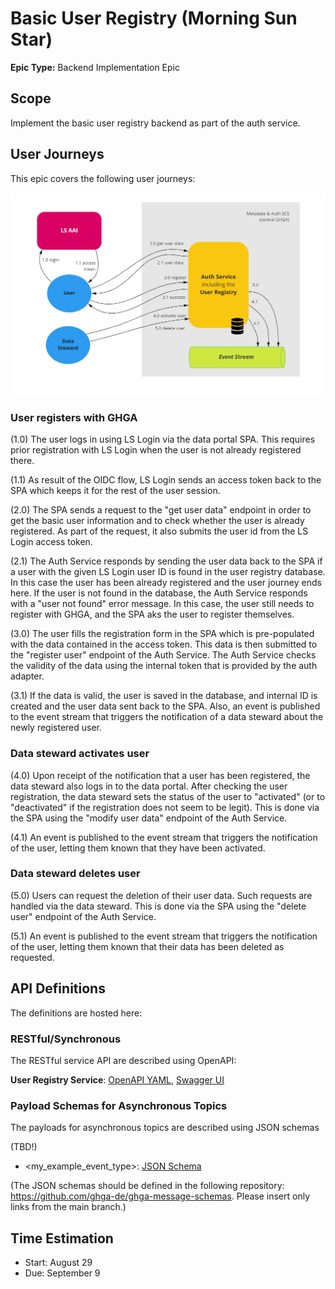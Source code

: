 # Basic User Registry (Morning Sun Star)

**Epic Type:** Backend Implementation Epic

## Scope

Implement the basic user registry backend as part of the auth service.

## User Journeys

This epic covers the following user journeys:

![User Registry](./images/user_registry.jpg)

### User registers with GHGA

(1.0) The user logs in using LS Login via the data portal SPA. This requires prior registration with LS Login when the user is not already registered there.

(1.1) As result of the OIDC flow, LS Login sends an access token back to the SPA which keeps it for the rest of the user session.

(2.0) The SPA sends a request to the "get user data" endpoint in order to get the basic user information and to check whether the user is already registered. As part of the request, it also submits the user id from the LS Login access token. 

(2.1) The Auth Service responds by sending the user data back to the SPA if a user with the given LS Login user ID is found in the user registry database. In this case the user has been already registered and the user journey ends here. If the user is not found in the database, the Auth Service responds with a "user not found" error message. In this case, the user still needs to register with GHGA, and the SPA aks the user to register themselves.

(3.0) The user fills the registration form in the SPA which is pre-populated with the data contained in the access token. This data is then submitted to the "register user" endpoint of the Auth Service. The Auth Service checks the validity of the data using the internal token that is provided by the auth adapter.

(3.1) If the data is valid, the user is saved in the database, and internal ID is created and the user data sent back to the SPA. Also, an event is published to the event stream that triggers the notification of a data steward about the newly registered user.

### Data steward activates user

(4.0) Upon receipt of the notification that a user has been registered, the data steward also logs in to the data portal. After checking the user registration, the data steward sets the status of the user to "activated" (or to "deactivated" if the registration does not seem to be legit). This is done via the SPA using the "modify user data" endpoint of the Auth Service.

(4.1) An event is published to the event stream that triggers the notification of the user, letting them known that they have been activated.

### Data steward deletes user

(5.0) Users can request the deletion of their user data. Such requests are handled via the data steward. This is done via the SPA using the "delete user" endpoint of the Auth Service.

(5.1) An event is published to the event stream that triggers the notification of the user, letting them known that their data has been deleted as requested.

## API Definitions

The definitions are hosted here:

### RESTful/Synchronous

The RESTful service API are described using OpenAPI:

**User Registry Service**: [OpenAPI YAML](api_definitions/rest/user_registry.yaml), [Swagger UI](https://editor.swagger.io/?url=https://raw.githubusercontent.com/ghga-de/epic-docs/main/15-morning-sun-star/api_definitions/rest/user_registry.yaml)

### Payload Schemas for Asynchronous Topics

The payloads for asynchronous topics are described using JSON schemas

(TBD!)

- \<my_example_event_type\>: [JSON Schema](https://raw.githubusercontent.com/ghga-de/ghga-message-schemas/main/ghga_message_schemas/json_schemas/drs_object_registered.json)

(The JSON schemas should be defined in the following repository: https://github.com/ghga-de/ghga-message-schemas. Please insert only links from the main branch.)

## Time Estimation

- Start: August 29
- Due: September 9
